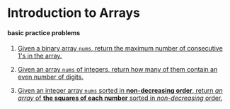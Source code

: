 # Introduction to Arrays

#### basic practice problems

1. [Given a binary array ```nums```, return the maximum number of consecutive 1's in the array.](https://github.com/keldavis/Java-Practice/tree/master/Google%20Interview%20Prep/Data%20Structures/arrays/Introduction/Max%20Consecutive%20Ones)

2. [Given an array ```nums``` of integers, return how many of them contain an even number of digits.](https://github.com/keldavis/Java-Practice/tree/master/Google%20Interview%20Prep/Data%20Structures/arrays/Introduction/Find%20Numbers%20with%20Even%20Number%20of%20Digits)

3. [Given an integer array ```nums``` sorted in **non-decreasing order**, return *an array* of **the squares of each number** sorted in *non-decreasing* order.](https://github.com/keldavis/Java-Practice/tree/master/Google%20Interview%20Prep/Data%20Structures/arrays/Introduction/Squares%20of%20a%20Sorted%20Array)
